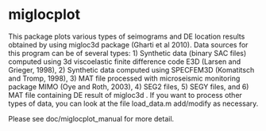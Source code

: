 # miglocplot

This package plots various types of seimograms and DE location results obtained by using
migloc3d package (Gharti et al 2010). Data sources 
for this program can be of several types: 1) Synthetic data (binary SAC files) computed using 3d viscoelastic 
finite difference code E3D (Larsen and Grieger, 1998), 2) Synthetic data computed using 
SPECFEM3D (Komatitsch and Tromp, 1998), 3) MAT file processed with microseismic monitoring 
package MIMO (Oye and Roth, 2003), 4) SEG2 files, 5) SEGY files, and 6) MAT file containing 
DE result of migloc3d . If you want to process other types of data, you can look at the file 
load_data.m add/modify as necessary.

Please see doc/miglocplot_manual for more detail.
